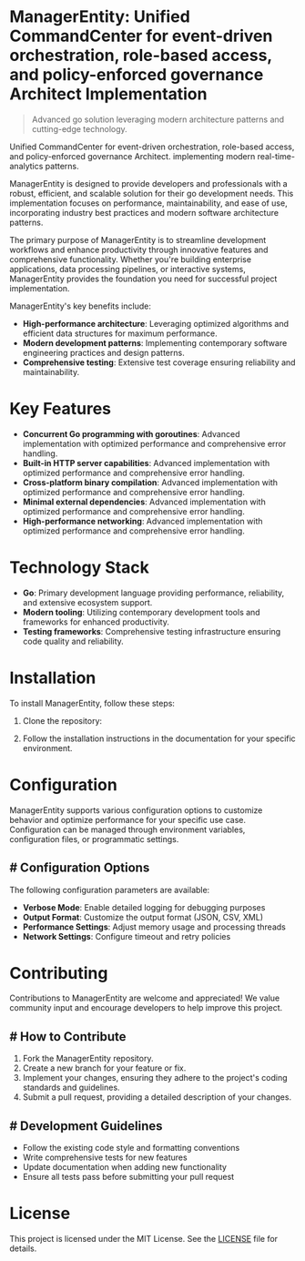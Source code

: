 <!-- fallback_ManagerEntity_20250804213805_78178 -->

# ManagerEntity: Unified CommandCenter for event-driven orchestration, role-based access, and policy-enforced governance Architect Implementation
> Advanced go solution leveraging modern architecture patterns and cutting-edge technology.

Unified CommandCenter for event-driven orchestration, role-based access, and policy-enforced governance Architect. implementing modern real-time-analytics patterns.

ManagerEntity is designed to provide developers and professionals with a robust, efficient, and scalable solution for their go development needs. This implementation focuses on performance, maintainability, and ease of use, incorporating industry best practices and modern software architecture patterns.

The primary purpose of ManagerEntity is to streamline development workflows and enhance productivity through innovative features and comprehensive functionality. Whether you're building enterprise applications, data processing pipelines, or interactive systems, ManagerEntity provides the foundation you need for successful project implementation.

ManagerEntity's key benefits include:

* **High-performance architecture**: Leveraging optimized algorithms and efficient data structures for maximum performance.
* **Modern development patterns**: Implementing contemporary software engineering practices and design patterns.
* **Comprehensive testing**: Extensive test coverage ensuring reliability and maintainability.

# Key Features

* **Concurrent Go programming with goroutines**: Advanced implementation with optimized performance and comprehensive error handling.
* **Built-in HTTP server capabilities**: Advanced implementation with optimized performance and comprehensive error handling.
* **Cross-platform binary compilation**: Advanced implementation with optimized performance and comprehensive error handling.
* **Minimal external dependencies**: Advanced implementation with optimized performance and comprehensive error handling.
* **High-performance networking**: Advanced implementation with optimized performance and comprehensive error handling.

# Technology Stack

* **Go**: Primary development language providing performance, reliability, and extensive ecosystem support.
* **Modern tooling**: Utilizing contemporary development tools and frameworks for enhanced productivity.
* **Testing frameworks**: Comprehensive testing infrastructure ensuring code quality and reliability.

# Installation

To install ManagerEntity, follow these steps:

1. Clone the repository:


2. Follow the installation instructions in the documentation for your specific environment.

# Configuration

ManagerEntity supports various configuration options to customize behavior and optimize performance for your specific use case. Configuration can be managed through environment variables, configuration files, or programmatic settings.

## # Configuration Options

The following configuration parameters are available:

* **Verbose Mode**: Enable detailed logging for debugging purposes
* **Output Format**: Customize the output format (JSON, CSV, XML)
* **Performance Settings**: Adjust memory usage and processing threads
* **Network Settings**: Configure timeout and retry policies

# Contributing

Contributions to ManagerEntity are welcome and appreciated! We value community input and encourage developers to help improve this project.

## # How to Contribute

1. Fork the ManagerEntity repository.
2. Create a new branch for your feature or fix.
3. Implement your changes, ensuring they adhere to the project's coding standards and guidelines.
4. Submit a pull request, providing a detailed description of your changes.

## # Development Guidelines

* Follow the existing code style and formatting conventions
* Write comprehensive tests for new features
* Update documentation when adding new functionality
* Ensure all tests pass before submitting your pull request

# License

This project is licensed under the MIT License. See the [LICENSE](https://github.com/coralnws/ManagerEntity/blob/main/LICENSE) file for details.

